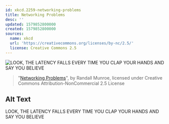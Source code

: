 ```yaml
---
id: xkcd.2259-networking-problems
title: Networking Problems
desc: ''
updated: 1579852800000
created: 1579852800000
sources:
  name: xkcd
  url: 'https://creativecommons.org/licenses/by-nc/2.5/'
  license: Creative Commons 2.5
---
```

![LOOK, THE LATENCY FALLS EVERY TIME YOU CLAP YOUR HANDS AND SAY YOU BELIEVE](https://imgs.xkcd.com/comics/networking_problems.png)
> "[Networking Problems](https://xkcd.com/2259/)", by Randall Munroe, licensed under Creative Commons Attribution-NonCommercial 2.5 License

## Alt Text
LOOK, THE LATENCY FALLS EVERY TIME YOU CLAP YOUR HANDS AND SAY YOU BELIEVE
